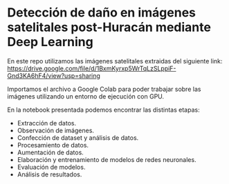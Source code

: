 # Detección de daño en imágenes satelitales post-Huracán mediante Deep Learning

En este repo utilizamos las imágenes satelitales extraidas del siguiente link: https://drive.google.com/file/d/1BxmKyrxp5WrTqLzSLppiF-Gnd3KA6hF4/view?usp=sharing

Importamos el archivo a Google Colab para poder trabajar sobre las imágenes utilizando un entorno de ejecución con GPU.

En la notebook presentada podemos encontrar las distintas etapas:
  - Extracción de datos.
  - Observación de imágenes.
  - Confección de dataset y análisis de datos.
  - Procesamiento de datos.
  - Aumentación de datos.
  - Elaboración y entrenamiento de modelos de redes neuronales.
  - Evaluación de modelos.
  - Análisis de resultados.
